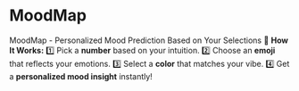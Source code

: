 # MoodMap
MoodMap - Personalized Mood Prediction Based on Your Selections  🚀 **How It Works:**   1️⃣ Pick a **number** based on your intuition.   2️⃣ Choose an **emoji** that reflects your emotions.   3️⃣ Select a **color** that matches your vibe.   4️⃣ Get a **personalized mood insight** instantly!   
